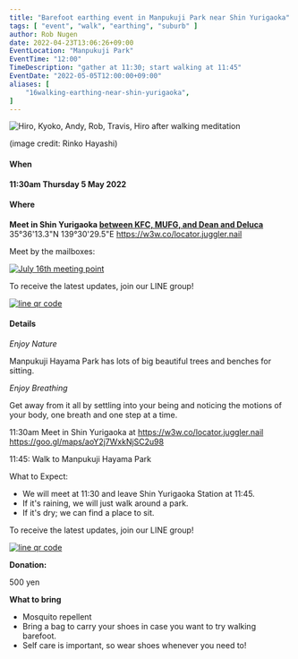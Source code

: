 ```yaml
---
title: "Barefoot earthing event in Manpukuji Park near Shin Yurigaoka"
tags: [ "event", "walk", "earthing", "suburb" ]
author: Rob Nugen
date: 2022-04-23T13:06:26+09:00
EventLocation: "Manpukuji Park"
EventTime: "12:00"
TimeDescription: "gather at 11:30; start walking at 11:45"
EventDate: "2022-05-05T12:00:00+09:00"
aliases: [
    "16walking-earthing-near-shin-yurigaoka",
]
---
```


<img
src="//b.robnugen.com/blog/2021/2021_july_16_walking_meditation_hiro_kyoko_andy_rob_travis_hiro.jpg"
alt="Hiro, Kyoko, Andy, Rob, Travis, Hiro after walking meditation"
class="title" />

<div class="note">(image credit: Rinko Hayashi)</div>

#### When

**11:30am Thursday 5 May 2022**

#### Where

**Meet in Shin Yurigaoka [between KFC, MUFG, and Dean and Deluca](https://goo.gl/maps/aoY2j7WxkNjSC2u98)**  35°36'13.3"N 139°30'29.5"E  https://w3w.co/locator.juggler.nail

Meet by the mailboxes:

[![July 16th meeting point](//b.robnugen.com/journal/2021/manpukuji_hayama_park/thumbs/2021_jun_24_pre_manpukuji_hayama_meeting_point.jpg)](//b.robnugen.com/journal/2021/manpukuji_hayama_park/2021_jun_24_pre_manpukuji_hayama_meeting_point.jpg)

To receive the latest updates, join our LINE group!

[![line qr code](//b.robnugen.com/blog/2021/thumbs/2021_sep_25_rob_line_qr_code_text_walk_and_talk.jpg)](//b.robnugen.com/blog/2021/2021_sep_25_rob_line_qr_code_text_walk_and_talk.jpg)

#### Details

*Enjoy Nature*

Manpukuji Hayama Park has lots of big beautiful trees and benches for sitting.

*Enjoy Breathing*

Get away from it all by settling into your being and noticing the
motions of your body, one breath and one step at a time.

11:30am Meet in Shin Yurigaoka at https://w3w.co/locator.juggler.nail  https://goo.gl/maps/aoY2j7WxkNjSC2u98

11:45: Walk to Manpukuji Hayama Park

What to Expect:

* We will meet at 11:30 and leave Shin Yurigaoka Station at 11:45.
* If it's raining, we will just walk around a park.
* If it's dry; we can find a place to sit.

To receive the latest updates, join our LINE group!

[![line qr code](//b.robnugen.com/blog/2021/thumbs/2021_sep_25_rob_line_qr_code_text_walk_and_talk.jpg)](//b.robnugen.com/blog/2021/2021_sep_25_rob_line_qr_code_text_walk_and_talk.jpg)

**Donation:**

500 yen

**What to bring**

* Mosquito repellent
* Bring a bag to carry your shoes in case you want to try walking barefoot.
* Self care is important, so wear shoes whenever you need to!
